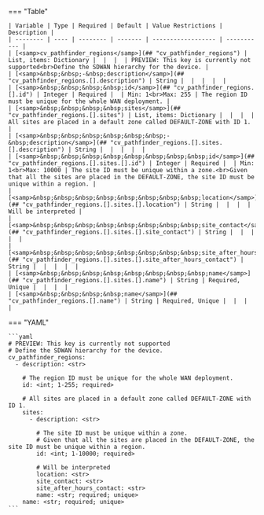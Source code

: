 <!--
  ~ Copyright (c) 2023 Arista Networks, Inc.
  ~ Use of this source code is governed by the Apache License 2.0
  ~ that can be found in the LICENSE file.
  -->
=== "Table"

    | Variable | Type | Required | Default | Value Restrictions | Description |
    | -------- | ---- | -------- | ------- | ------------------ | ----------- |
    | [<samp>cv_pathfinder_regions</samp>](## "cv_pathfinder_regions") | List, items: Dictionary |  |  |  | PREVIEW: This key is currently not supported<br>Define the SDWAN hierarchy for the device. |
    | [<samp>&nbsp;&nbsp;-&nbsp;description</samp>](## "cv_pathfinder_regions.[].description") | String |  |  |  |  |
    | [<samp>&nbsp;&nbsp;&nbsp;&nbsp;id</samp>](## "cv_pathfinder_regions.[].id") | Integer | Required |  | Min: 1<br>Max: 255 | The region ID must be unique for the whole WAN deployment. |
    | [<samp>&nbsp;&nbsp;&nbsp;&nbsp;sites</samp>](## "cv_pathfinder_regions.[].sites") | List, items: Dictionary |  |  |  | All sites are placed in a default zone called DEFAULT-ZONE with ID 1. |
    | [<samp>&nbsp;&nbsp;&nbsp;&nbsp;&nbsp;&nbsp;-&nbsp;description</samp>](## "cv_pathfinder_regions.[].sites.[].description") | String |  |  |  |  |
    | [<samp>&nbsp;&nbsp;&nbsp;&nbsp;&nbsp;&nbsp;&nbsp;&nbsp;id</samp>](## "cv_pathfinder_regions.[].sites.[].id") | Integer | Required |  | Min: 1<br>Max: 10000 | The site ID must be unique within a zone.<br>Given that all the sites are placed in the DEFAULT-ZONE, the site ID must be unique within a region. |
    | [<samp>&nbsp;&nbsp;&nbsp;&nbsp;&nbsp;&nbsp;&nbsp;&nbsp;location</samp>](## "cv_pathfinder_regions.[].sites.[].location") | String |  |  |  | Will be interpreted |
    | [<samp>&nbsp;&nbsp;&nbsp;&nbsp;&nbsp;&nbsp;&nbsp;&nbsp;site_contact</samp>](## "cv_pathfinder_regions.[].sites.[].site_contact") | String |  |  |  |  |
    | [<samp>&nbsp;&nbsp;&nbsp;&nbsp;&nbsp;&nbsp;&nbsp;&nbsp;site_after_hours_contact</samp>](## "cv_pathfinder_regions.[].sites.[].site_after_hours_contact") | String |  |  |  |  |
    | [<samp>&nbsp;&nbsp;&nbsp;&nbsp;&nbsp;&nbsp;&nbsp;&nbsp;name</samp>](## "cv_pathfinder_regions.[].sites.[].name") | String | Required, Unique |  |  |  |
    | [<samp>&nbsp;&nbsp;&nbsp;&nbsp;name</samp>](## "cv_pathfinder_regions.[].name") | String | Required, Unique |  |  |  |

=== "YAML"

    ```yaml
    # PREVIEW: This key is currently not supported
    # Define the SDWAN hierarchy for the device.
    cv_pathfinder_regions:
      - description: <str>

        # The region ID must be unique for the whole WAN deployment.
        id: <int; 1-255; required>

        # All sites are placed in a default zone called DEFAULT-ZONE with ID 1.
        sites:
          - description: <str>

            # The site ID must be unique within a zone.
            # Given that all the sites are placed in the DEFAULT-ZONE, the site ID must be unique within a region.
            id: <int; 1-10000; required>

            # Will be interpreted
            location: <str>
            site_contact: <str>
            site_after_hours_contact: <str>
            name: <str; required; unique>
        name: <str; required; unique>
    ```
